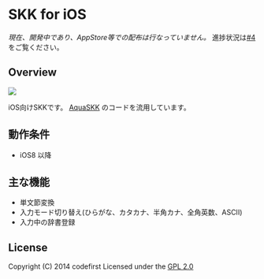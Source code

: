 # SKK for iOS
*現在、開発中であり、AppStore等での配布は行なっていません。* 進捗状況は[#4](https://github.com/codefirst/SKK-for-iOS/issues/4)をご覧ください。

## Overview
![](https://camo.githubusercontent.com/6aab3c2ca2209da2d981429f7e92b3d46ec14a6f/68747470733a2f2f646c2e64726f70626f7875736572636f6e74656e742e636f6d2f752f39393131343738302f61303130396239612d303036372d343539642d623432362d3866313565366663616433325f6669726573745f6c32353764376272617169736762316c6678695f3430302e676966)

iOS向けSKKです。 [AquaSKK](http://aquaskk.sourceforge.jp/) のコードを流用しています。

## 動作条件

 * iOS8 以降

## 主な機能

 * 単文節変換
 * 入力モード切り替え(ひらがな、カタカナ、半角カナ、全角英数、ASCII)
 * 入力中の辞書登録

## License
Copyright (C) 2014 codefirst
Licensed under the [GPL 2.0](http://www.opensource.jp/gpl/gpl.ja.html)


